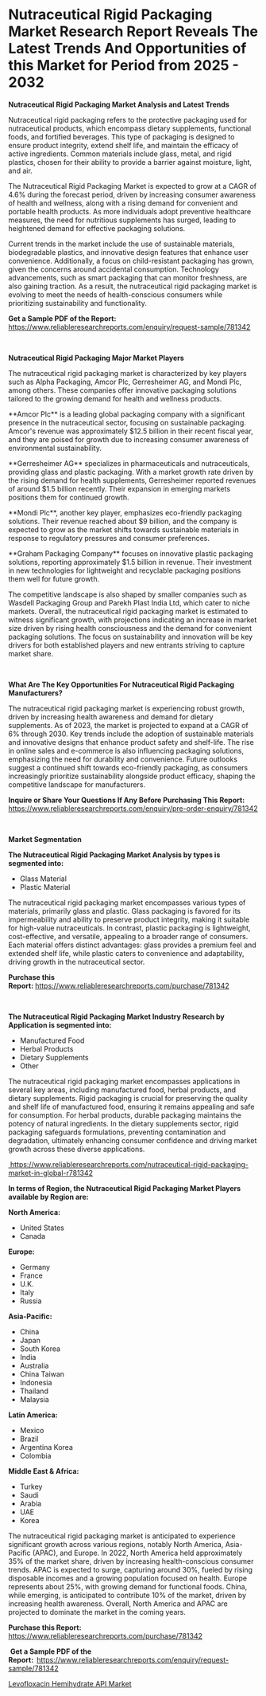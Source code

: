 <p><h1>Nutraceutical Rigid Packaging Market Research Report Reveals The Latest Trends And Opportunities of this Market for Period from 2025 - 2032</h1></p><p><strong>Nutraceutical Rigid Packaging Market Analysis and Latest Trends</strong></p>
<p><p>Nutraceutical rigid packaging refers to the protective packaging used for nutraceutical products, which encompass dietary supplements, functional foods, and fortified beverages. This type of packaging is designed to ensure product integrity, extend shelf life, and maintain the efficacy of active ingredients. Common materials include glass, metal, and rigid plastics, chosen for their ability to provide a barrier against moisture, light, and air.</p><p>The Nutraceutical Rigid Packaging Market is expected to grow at a CAGR of 4.6% during the forecast period, driven by increasing consumer awareness of health and wellness, along with a rising demand for convenient and portable health products. As more individuals adopt preventive healthcare measures, the need for nutritious supplements has surged, leading to heightened demand for effective packaging solutions. </p><p>Current trends in the market include the use of sustainable materials, biodegradable plastics, and innovative design features that enhance user convenience. Additionally, a focus on child-resistant packaging has grown, given the concerns around accidental consumption. Technology advancements, such as smart packaging that can monitor freshness, are also gaining traction. As a result, the nutraceutical rigid packaging market is evolving to meet the needs of health-conscious consumers while prioritizing sustainability and functionality.</p></p>
<p><strong>Get a Sample PDF of the Report:&nbsp;</strong> <a href="https://www.reliableresearchreports.com/enquiry/request-sample/781342?utm_campaign=3020&utm_medium=2&utm_source=Github&utm_content=ia&utm_term=26032025&utm_id=nutraceutical-rigid-packaging">https://www.reliableresearchreports.com/enquiry/request-sample/781342</a></p>
<p>&nbsp;</p>
<p><strong>Nutraceutical Rigid Packaging Major Market Players</strong></p>
<p><p>The nutraceutical rigid packaging market is characterized by key players such as Alpha Packaging, Amcor Plc, Gerresheimer AG, and Mondi Plc, among others. These companies offer innovative packaging solutions tailored to the growing demand for health and wellness products.</p><p>**Amcor Plc** is a leading global packaging company with a significant presence in the nutraceutical sector, focusing on sustainable packaging. Amcor's revenue was approximately $12.5 billion in their recent fiscal year, and they are poised for growth due to increasing consumer awareness of environmental sustainability.</p><p>**Gerresheimer AG** specializes in pharmaceuticals and nutraceuticals, providing glass and plastic packaging. With a market growth rate driven by the rising demand for health supplements, Gerresheimer reported revenues of around $1.5 billion recently. Their expansion in emerging markets positions them for continued growth.</p><p>**Mondi Plc**, another key player, emphasizes eco-friendly packaging solutions. Their revenue reached about $9 billion, and the company is expected to grow as the market shifts towards sustainable materials in response to regulatory pressures and consumer preferences.</p><p>**Graham Packaging Company** focuses on innovative plastic packaging solutions, reporting approximately $1.5 billion in revenue. Their investment in new technologies for lightweight and recyclable packaging positions them well for future growth.</p><p>The competitive landscape is also shaped by smaller companies such as Wasdell Packaging Group and Parekh Plast India Ltd, which cater to niche markets. Overall, the nutraceutical rigid packaging market is estimated to witness significant growth, with projections indicating an increase in market size driven by rising health consciousness and the demand for convenient packaging solutions. The focus on sustainability and innovation will be key drivers for both established players and new entrants striving to capture market share.</p></p>
<p>&nbsp;</p>
<p><strong>What Are The Key Opportunities For Nutraceutical Rigid Packaging Manufacturers?</strong></p>
<p><p>The nutraceutical rigid packaging market is experiencing robust growth, driven by increasing health awareness and demand for dietary supplements. As of 2023, the market is projected to expand at a CAGR of 6% through 2030. Key trends include the adoption of sustainable materials and innovative designs that enhance product safety and shelf-life. The rise in online sales and e-commerce is also influencing packaging solutions, emphasizing the need for durability and convenience. Future outlooks suggest a continued shift towards eco-friendly packaging, as consumers increasingly prioritize sustainability alongside product efficacy, shaping the competitive landscape for manufacturers.</p></p>
<p><strong>Inquire or Share Your Questions If Any Before Purchasing This Report:</strong> <a href="https://www.reliableresearchreports.com/enquiry/pre-order-enquiry/781342?utm_campaign=3020&utm_medium=2&utm_source=Github&utm_content=ia&utm_term=26032025&utm_id=nutraceutical-rigid-packaging">https://www.reliableresearchreports.com/enquiry/pre-order-enquiry/781342</a></p>
<p>&nbsp;</p>
<p><strong>Market Segmentation</strong></p>
<p><strong>The Nutraceutical Rigid Packaging Market Analysis by types is segmented into:</strong></p>
<p><ul><li>Glass Material</li><li>Plastic Material</li></ul></p>
<p><p>The nutraceutical rigid packaging market encompasses various types of materials, primarily glass and plastic. Glass packaging is favored for its impermeability and ability to preserve product integrity, making it suitable for high-value nutraceuticals. In contrast, plastic packaging is lightweight, cost-effective, and versatile, appealing to a broader range of consumers. Each material offers distinct advantages: glass provides a premium feel and extended shelf life, while plastic caters to convenience and adaptability, driving growth in the nutraceutical sector.</p></p>
<p><strong>Purchase this Report:&nbsp;</strong><a href="https://www.reliableresearchreports.com/purchase/781342?utm_campaign=3020&utm_medium=2&utm_source=Github&utm_content=ia&utm_term=26032025&utm_id=nutraceutical-rigid-packaging">https://www.reliableresearchreports.com/purchase/781342</a></p>
<p>&nbsp;</p>
<p><strong>The Nutraceutical Rigid Packaging Market Industry Research by Application is segmented into:</strong></p>
<p><ul><li>Manufactured Food</li><li>Herbal Products</li><li>Dietary Supplements</li><li>Other</li></ul></p>
<p><p>The nutraceutical rigid packaging market encompasses applications in several key areas, including manufactured food, herbal products, and dietary supplements. Rigid packaging is crucial for preserving the quality and shelf life of manufactured food, ensuring it remains appealing and safe for consumption. For herbal products, durable packaging maintains the potency of natural ingredients. In the dietary supplements sector, rigid packaging safeguards formulations, preventing contamination and degradation, ultimately enhancing consumer confidence and driving market growth across these diverse applications.</p></p>
<p><a href="https://www.reliableresearchreports.com/nutraceutical-rigid-packaging-market-in-global-r781342?utm_campaign=3020&utm_medium=2&utm_source=Github&utm_content=ia&utm_term=26032025&utm_id=nutraceutical-rigid-packaging">&nbsp;https://www.reliableresearchreports.com/nutraceutical-rigid-packaging-market-in-global-r781342</a></p>
<p><strong>In terms of Region, the Nutraceutical Rigid Packaging Market Players available by Region are:</strong></p>
<p>
    <p> <strong> North America: </strong>
        <ul>
            <li>United States</li>
            <li>Canada</li>
        </ul>
        </p> 
    <p> <strong> Europe: </strong>
        <ul>
            <li>Germany</li>
            <li>France</li>
            <li>U.K.</li>
            <li>Italy</li>
            <li>Russia</li>
        </ul>
        </p> 
    <p> <strong> Asia-Pacific: </strong>
        <ul>
            <li>China</li>
            <li>Japan</li>
            <li>South Korea</li>
            <li>India</li>
            <li>Australia</li>
            <li>China Taiwan</li>
            <li>Indonesia</li>
            <li>Thailand</li>
            <li>Malaysia</li>
        </ul>
        </p> 
    <p> <strong> Latin America: </strong>
        <ul>
            <li>Mexico</li>
            <li>Brazil</li>
            <li>Argentina Korea</li>
            <li>Colombia</li>
        </ul>
        </p> 
    <p> <strong> Middle East & Africa: </strong>
        <ul>
            <li>Turkey</li>
            <li>Saudi</li>
            <li>Arabia</li>
            <li>UAE</li>
            <li>Korea</li>
        </ul>
    </p>
    </p>
<p><p>The nutraceutical rigid packaging market is anticipated to experience significant growth across various regions, notably North America, Asia-Pacific (APAC), and Europe. In 2022, North America held approximately 35% of the market share, driven by increasing health-conscious consumer trends. APAC is expected to surge, capturing around 30%, fueled by rising disposable incomes and a growing population focused on health. Europe represents about 25%, with growing demand for functional foods. China, while emerging, is anticipated to contribute 10% of the market, driven by increasing health awareness. Overall, North America and APAC are projected to dominate the market in the coming years.</p></p>
<p><strong>Purchase this Report: </strong><a href="https://www.reliableresearchreports.com/purchase/781342?utm_campaign=3020&utm_medium=2&utm_source=Github&utm_content=ia&utm_term=26032025&utm_id=nutraceutical-rigid-packaging">https://www.reliableresearchreports.com/purchase/781342</a></p>
<p>&nbsp;<strong>Get a Sample PDF of the Report:&nbsp;&nbsp;</strong><a href="https://www.reliableresearchreports.com/enquiry/request-sample/781342?utm_campaign=3020&utm_medium=2&utm_source=Github&utm_content=ia&utm_term=26032025&utm_id=nutraceutical-rigid-packaging">https://www.reliableresearchreports.com/enquiry/request-sample/781342</a></p>
<p><strong></strong></p>
<p><p><a href="https://github.com/carendesrochers299/Market-Research-Report-List-1/blob/main/levofloxacin-hemihydrate-api-market.md?utm_campaign=3020&utm_medium=2&utm_source=Github&utm_content=ia&utm_term=26032025&utm_id=nutraceutical-rigid-packaging">Levofloxacin Hemihydrate API Market</a></p></p>
